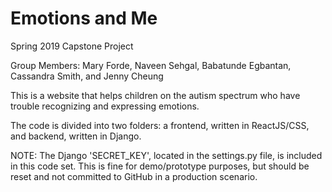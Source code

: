 # Emotions and Me

Spring 2019 Capstone Project

Group Members: Mary Forde, Naveen Sehgal, Babatunde Egbantan, Cassandra Smith, and Jenny Cheung

This is a website that helps children on the autism spectrum who have trouble recognizing and expressing emotions.

The code is divided into two folders: a frontend, written in ReactJS/CSS, and backend, written in Django. 

NOTE: The Django 'SECRET_KEY', located in the settings.py file, is included in this code set. This is fine for demo/prototype purposes, but should be reset and not committed to GitHub in a production scenario. 
